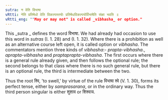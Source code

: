 ```yaml
---
sutra: न वेति विभाषा
vRtti: नेति प्रतिषेधो वेति विकल्पस्तयोः प्रतिषेधविकल्पयोर्विभाषेति संज्ञा भवति ॥
vRtti_eng: ""May or may not" is called _vibhasha_ or option."
---
```

This _sutra _ defines the word विभाषा. We had already had occasion to use this word in _sutras_ (I. 1. 28) and (I. 1. 32). Where there is a prohibition as well as an alternative course left open, it is called option or _vibhasha_. The commentators mention three kinds of _vibhasha_:- _prapta_-_vibhasha_., _aprapta_-_vibhasha_ and _praptaprapta_-_vibhasha_. The first occurs where there is a general rule already given, and then follows the optional rule; the second belongs to that class where there is no such general rule, but there is an optional rule, the third is intermediate between the two.

Thus the root श्वि, 'to swell,' by virtue of the rule  विभाषा श्वे (V. 1. 30), forms its perfect tense, either by _samprasarana_, or in the ordinary way. Thus the third person singular is either शुशाव or शिश्वाय.
